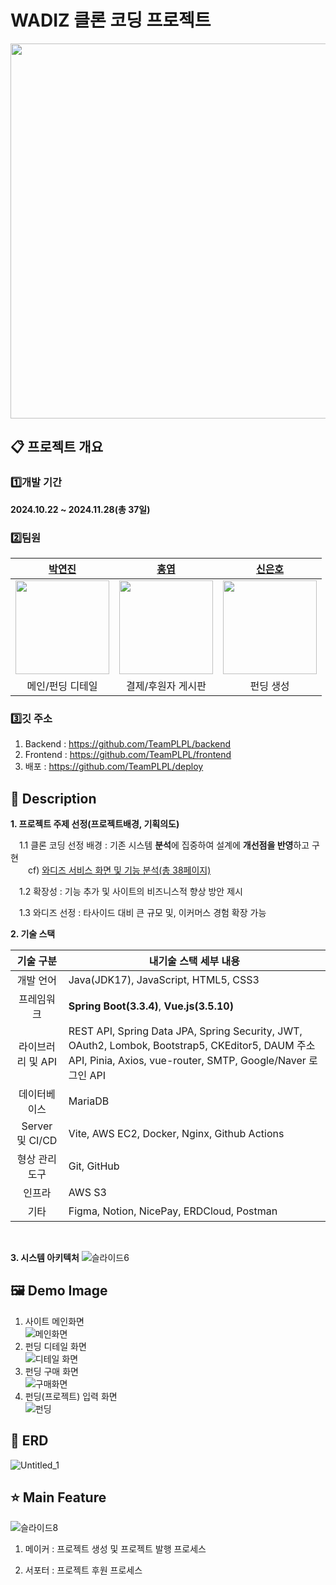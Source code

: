 # WADIZ 클론 코딩 프로젝트  
<img src="https://github.com/user-attachments/assets/95e86d4f-8b73-4a2d-8e34-8323f84ff5c6" width="600"/>

## 📋 프로젝트 개요

### 1️⃣개발 기간  
**2024.10.22 ~ 2024.11.28(총 37일)**

### 2️⃣팀원  
| **[박연진](https://github.com/phantom-black)** | **[홍엽](https://github.com/Justin-SJ-Hong)** |  **[신은호](https://github.com/orgs/TeamPLPL/people/eunho7)** |
| :----------------------------------------: | :--------------------------------------: | :--------------------------------------: |
| <img src="https://avatars.githubusercontent.com/u/66981351?v=4" width="150"/> | <img src="https://avatars.githubusercontent.com/u/41540100?v=4" width="150"/>| <img src="https://avatars.githubusercontent.com/u/99324054?v=4" width="150"/> |
|                   메인/펀딩 디테일                |                 결제/후원자 게시판                 |                  펀딩 생성                    |

### 3️⃣깃 주소
1. Backend : https://github.com/TeamPLPL/backend
2. Frontend : https://github.com/TeamPLPL/frontend
3. 배포 : https://github.com/TeamPLPL/deploy

## 📖 Description  

**1. 프로젝트 주제 선정(프로젝트배경, 기획의도)**  

   &emsp;1.1 클론 코딩 선정 배경 : 기존 시스템 **분석**에 집중하여 설계에 **개선점을 반영**하고 구현  
   &emsp;&emsp;cf) <a href="https://phantom-a17.notion.site/624e60268e2c4a73ad97388df105e27b?pvs=4">와디즈 서비스 화면 및 기능 분석(총 38페이지)</a>

   &emsp;1.2 확장성 : 기능 추가 및 사이트의 비즈니스적 향상 방안 제시  

   &emsp;1.3 와디즈 선정 : 타사이드 대비 큰 규모 및, 이커머스 경험 확장 가능
<br>

**2. 기술 스택**

기술 구분|내기술 스택 세부 내용
:------:|---
개발 언어         | Java(JDK17), JavaScript, HTML5, CSS3
 프레임워크        | **Spring Boot(3.3.4)**, **Vue.js(3.5.10)**
 라이브러리 및 API | REST API, Spring Data JPA, Spring Security, JWT, OAuth2, Lombok, Bootstrap5, CKEditor5, DAUM 주소 API, Pinia, Axios, vue-router, SMTP, Google/Naver 로그인 API
 데이터베이스      | MariaDB
 Server 및 CI/CD   | Vite, AWS EC2, Docker, Nginx, Github Actions 
 형상 관리 도구     | Git, GitHub 
 인프라            | AWS S3
 기타             | Figma, Notion, NicePay, ERDCloud, Postman
 
<br>

**3. 시스템 아키텍처**
![슬라이드6](https://github.com/user-attachments/assets/c77d2405-5f14-4b7d-b5dd-421bb2fddfd2)


## 🖼️ Demo Image

1. 사이트 메인화면  
![메인화면](https://github.com/user-attachments/assets/9c13ebee-f15d-4521-ad04-8894ea84f779)
2. 펀딩 디테일 화면  
![디테일 화면](https://github.com/user-attachments/assets/bf4301fc-2658-4629-a233-2c1879a5001c)
3. 펀딩 구매 화면  
![구매화면](https://github.com/user-attachments/assets/6ae643e0-3ffb-491f-8bfa-cd1bd1b68be3)
4. 펀딩(프로젝트) 입력 화면  
![펀딩](https://github.com/user-attachments/assets/01a6fb71-f7ac-4f1e-b67a-3ed126d53984)

## 📅 ERD

![Untitled_1](https://github.com/user-attachments/assets/e87f3272-593c-46d9-8c49-f3c0309cb418)


## ⭐ Main Feature
![슬라이드8](https://github.com/user-attachments/assets/28880834-1b05-440f-a9b9-d40f224fa63f)  

1. 메이커 : 프로젝트 생성 및 프로젝트 발행 프로세스
   
2. 서포터 : 프로젝트 후원 프로세스


